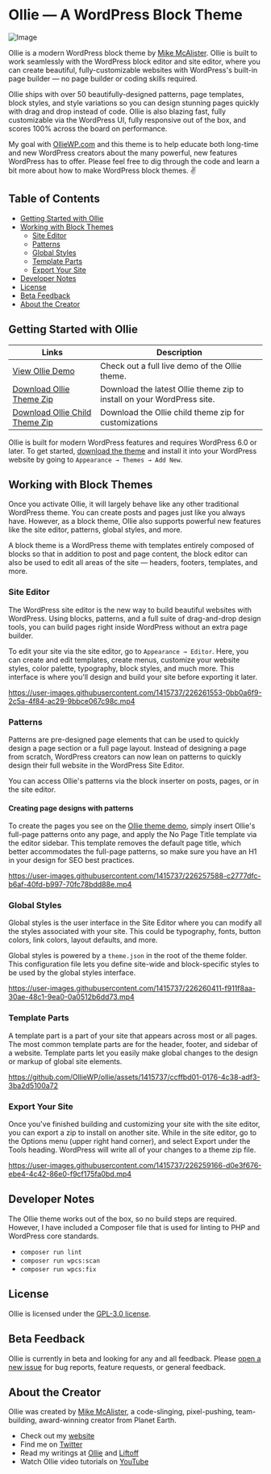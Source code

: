 
# Ollie — A WordPress Block Theme

![Image](https://user-images.githubusercontent.com/1415737/217930880-5d019715-f0c2-4f2f-9d24-dd466abf531b.jpg)

Ollie is a modern WordPress block theme by [Mike McAlister](https://mikemcalister.com). Ollie is built to work seamlessly with the WordPress block editor and site editor, where you can create beautiful, fully-customizable websites with WordPress's built-in page builder — no page builder or coding skills required.

Ollie ships with over 50 beautifully-designed patterns, page templates, block styles, and style variations so you can design stunning pages quickly with drag and drop instead of code. Ollie is also blazing fast, fully customizable via the WordPress UI, fully responsive out of the box, and scores 100% across the board on performance.

My goal with [OllieWP.com](https://olliewp.com) and this theme is to help educate both long-time and new WordPress creators about the many powerful, new features WordPress has to offer. Please feel free to dig through the code and learn a bit more about how to make WordPress block themes. ✌️

## Table of Contents

- [Getting Started with Ollie](#getting-started-with-ollie)
- [Working with Block Themes](#working-with-block-themes)
  - [Site Editor](#site-editor)
  - [Patterns](#patterns)
  - [Global Styles](#global-styles)
  - [Template Parts](#template-parts)
  - [Export Your Site](#export-your-site)
- [Developer Notes](#developer-notes)
- [License](#license)
- [Beta Feedback](#beta-feedback)
- [About the Creator](#about-the-creator)

## Getting Started with Ollie

| Links  | Description |
| ------------- | ------------- |
| [View Ollie Demo](https://demo.olliewp.com)  | Check out a full live demo of the Ollie theme.  |
| [Download Ollie Theme Zip](https://github.com/OllieWP/ollie/releases/latest/download/ollie.zip)  | Download the latest Ollie theme zip to install on your WordPress site.  |
| [Download Ollie Child Theme Zip](https://github.com/OllieWP/ollie-child/releases/latest/download/ollie-child.zip)  | Download the Ollie child theme zip for customizations  |

Ollie is built for modern WordPress features and requires WordPress 6.0 or later. To get started, [download the theme](https://github.com/OllieWP/ollie/releases/latest/download/ollie.zip) and install it into your WordPress website by going to `Appearance → Themes → Add New`.

## Working with Block Themes

Once you activate Ollie, it will largely behave like any other traditional WordPress theme. You can create posts and pages just like you always have. However, as a block theme, Ollie also supports powerful new features like the site editor, patterns, global styles, and more. 

A block theme is a WordPress theme with templates entirely composed of blocks so that in addition to post and page content, the block editor can also be used to edit all areas of the site — headers, footers, templates, and more.

### Site Editor

The WordPress site editor is the new way to build beautiful websites with WordPress. Using blocks, patterns, and a full suite of drag-and-drop design tools, you can build pages right inside WordPress without an extra page builder.

To edit your site via the site editor, go to `Appearance → Editor`. Here, you can create and edit templates, create menus, customize your website styles, color palette, typography, block styles, and much more. This interface is where you'll design and build your site before exporting it later.

https://user-images.githubusercontent.com/1415737/226261553-0bb0a6f9-2c5a-4f84-ac29-9bbce067c98c.mp4

### Patterns

Patterns are pre-designed page elements that can be used to quickly design a page section or a full page layout. Instead of designing a page from scratch, WordPress creators can now lean on patterns to quickly design their full website in the WordPress Site Editor.

You can access Ollie's patterns via the block inserter on posts, pages, or in the site editor. 

#### Creating page designs with patterns

To create the pages you see on the [Ollie theme demo](https://demo.olliewp.com), simply insert Ollie's full-page patterns onto any page, and apply the No Page Title template via the editor sidebar. This template removes the default page title, which better accommodates the full-page patterns, so make sure you have an H1 in your design for SEO best practices.

https://user-images.githubusercontent.com/1415737/226257588-c2777dfc-b6af-40fd-b997-70fc78bdd88e.mp4

### Global Styles

Global styles is the user interface in the Site Editor where you can modify all the styles associated with your site. This could be typography, fonts, button colors, link colors, layout defaults, and more. 

Global styles is powered by a `theme.json` in the root of the theme folder. This configuration file lets you define site-wide and block-specific styles to be used by the global styles interface.

https://user-images.githubusercontent.com/1415737/226260411-f911f8aa-30ae-48c1-9ea0-0a0512b6dd73.mp4

### Template Parts

A template part is a part of your site that appears across most or all pages. The most common template parts are for the header, footer, and sidebar of a website. Template parts let you easily make global changes to the design or markup of global site elements.

https://github.com/OllieWP/ollie/assets/1415737/ccffbd01-0176-4c38-adf3-3ba2d5100a72

### Export Your Site

Once you've finished building and customizing your site with the site editor, you can export a zip to install on another site. While in the site editor, go to the Options menu (upper right hand corner), and select Export under the Tools heading. WordPress will write all of your changes to a theme zip file.

https://user-images.githubusercontent.com/1415737/226259166-d0e3f676-ebe4-4c42-86e0-f9cf175fa0bd.mp4

## Developer Notes

The Ollie theme works out of the box, so no build steps are required. However, I have included a Composer file that is used for linting to PHP and WordPress core standards. 

- `composer run lint`
- `composer run wpcs:scan`
- `composer run wpcs:fix`

## License

Ollie is licensed under the [GPL-3.0 license](https://www.gnu.org/licenses/gpl-3.0.html).

## Beta Feedback

Ollie is currently in beta and looking for any and all feedback. Please [open a new issue](https://github.com/OllieWP/ollie/issues/new/choose) for bug reports, feature requests, or general feedback.

## About the Creator
Ollie was created by [Mike McAlister](https://mikemcalister.com), a code-slinging, pixel-pushing, team-building, award-winning creator from Planet Earth. 

- Check out my [website](https://mikemcalister.com)
- Find me on [Twitter](https://twitter.com/mikemcalister)
- Read my writings at [Ollie](https://olliewp.com) and [Liftoff](https://liftoffcourse.com)
- Watch Ollie video tutorials on [YouTube](https://www.youtube.com/@OllieWP)
